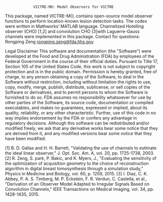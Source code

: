                  VICTRE-MO: Model Observers for VICTRE

This package, named VICTRE-MO, contains open-source model observer functions to perform location-known lesion detection tasks. The codes were written in Mathworks’ MATLAB language. Channelized Hotelling observer (CHO) [1,2] and convolution CHO [3]with Laguerre-Gauss channels were implemented in this package. 
Contact for questions:
Rongping Zeng 
rongping.zeng@fda.hhs.gov

Legal Disclaimer
This software and documentation (the "Software") were developed at the Food and Drug Administration (FDA) by employees of the Federal Government in the course of their official duties. Pursuant to Title 17, Section 105 of the United States Code, this work is not subject to copyright protection and is in the public domain. Permission is hereby granted, free of charge, to any person obtaining a copy of the Software, to deal in the Software without restriction, including without limitation the rights to use, copy, modify, merge, publish, distribute, sublicense, or sell copies of the Software or derivatives, and to permit persons to whom the Software is furnished to do so. FDA assumes no responsibility whatsoever for use by other parties of the Software, its source code, documentation or compiled executables, and makes no guarantees, expressed or implied, about its quality, reliability, or any other characteristic. Further, use of this code in no way implies endorsement by the FDA or confers any advantage in regulatory decisions. Although this software can be redistributed and/or modified freely, we ask that any derivative works bear some notice that they are derived from it, and any modified versions bear some notice that they have been modified.

[1]	B. D. Gallas and H. H. Barrett, "Validating the use of channels to estimate the ideal linear observer," J. Opt. Soc. Am. A, vol. 20, pp. 1725-1738, 2003.
[2]	R. Zeng, S. park, P. Bakic, and K. Myers, J., "Evaluating the sensitivity of the optimization of acquisition geometry to the choice of reconstruction algorithm in digital breast tomosynthesis through a simulation study," Physics in Medicine and Biology, vol. 60, p. 1259, 2015.
[3]	I. Diaz, C. K. Abbey, P. A. S. Timberg, M. P. Eckstein, F. R. Verdun, C. Castella, et al., "Derivation of an Observer Model Adapted to Irregular Signals Based on Convolution Channels," IEEE Transactions on Medical Imaging, vol. 34, pp. 1428-1435, 2015.


